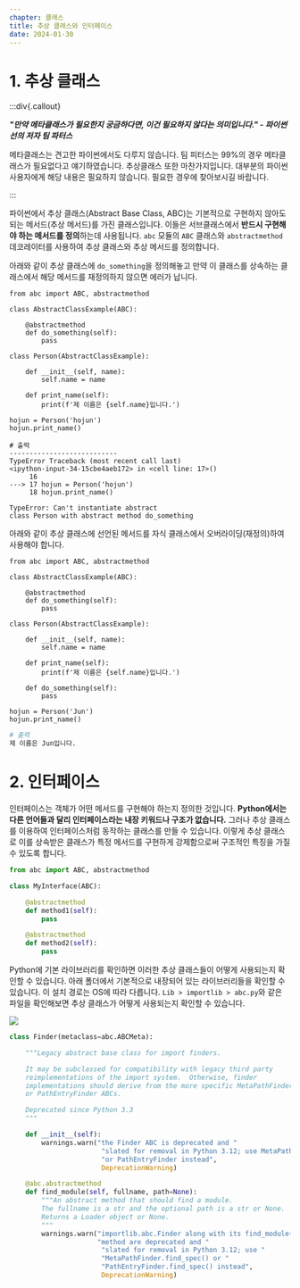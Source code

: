 ```yaml
---
chapter: 클래스
title: 추상 클래스와 인터페이스
date: 2024-01-30
---
```


# 1. 추상 클래스

:::div{.callout}

**_"만약 메타클래스가 필요한지 궁금하다면, 이건 필요하지 않다는 의미입니다." - 파이썬 선의 저자 팀 파터스_**

메타클래스는 견고한 파이썬에서도 다루지 않습니다. 팀 피터스는 99%의 경우 메타클래스가 필요없다고 얘기하였습니다. 추상클래스 또한 마찬가지입니다. 대부분의 파이썬 사용자에게 해당 내용은 필요하지 않습니다. 필요한 경우에 찾아보시길 바랍니다.

:::

파이썬에서 추상 클래스(Abstract Base Class, ABC)는 기본적으로 구현하지 않아도 되는 메서드(추상 메서드)를 가진 클래스입니다. 이들은 서브클래스에서 **반드시 구현해야 하는 메서드를 정의**하는데 사용됩니다. `abc` 모듈의 `ABC` 클래스와 `abstractmethod` 데코레이터를 사용하여 추상 클래스와 추상 메서드를 정의합니다.

아래와 같이 추상 클래스에 `do_something`을 정의해놓고 만약 이 클래스를 상속하는 클래스에서 해당 메서드를 재정의하지 않으면 에러가 납니다.

```python-exec
from abc import ABC, abstractmethod

class AbstractClassExample(ABC):

    @abstractmethod
    def do_something(self):
        pass

class Person(AbstractClassExample):

    def __init__(self, name):
        self.name = name

    def print_name(self):
        print(f'제 이름은 {self.name}입니다.')

hojun = Person('hojun')
hojun.print_name()
```

```
# 출력
---------------------------
TypeError Traceback (most recent call last)
<ipython-input-34-15cbe4aeb172> in <cell line: 17>()
     16
---> 17 hojun = Person('hojun')
     18 hojun.print_name()

TypeError: Can't instantiate abstract 
class Person with abstract method do_something
```

아래와 같이 추상 클래스에 선언된 메서드를 자식 클래스에서 오버라이딩(재정의)하여 사용해야 합니다.

```python-exec
from abc import ABC, abstractmethod

class AbstractClassExample(ABC):

    @abstractmethod
    def do_something(self):
        pass

class Person(AbstractClassExample):

    def __init__(self, name):
        self.name = name

    def print_name(self):
        print(f'제 이름은 {self.name}입니다.')

    def do_something(self):
        pass

hojun = Person('Jun')
hojun.print_name()
```

```python
# 출력
제 이름은 Jun입니다.
```

# 2. 인터페이스

인터페이스는 객체가 어떤 메서드를 구현해야 하는지 정의한 것입니다. **Python에서는 다른 언어들과 달리 인터페이스라는 내장 키워드나 구조가 없습니다.** 그러나 추상 클래스를 이용하여 인터페이스처럼 동작하는 클래스를 만들 수 있습니다. 이렇게 추상 클래스로 이를 상속받은 클래스가 특정 메서드를 구현하게 강제함으로써 구조적인 특징을 가질 수 있도록 합니다.

```python
from abc import ABC, abstractmethod

class MyInterface(ABC):

    @abstractmethod
    def method1(self):
        pass

    @abstractmethod
    def method2(self):
        pass
```

Python에 기본 라이브러리를 확인하면 이러한 추상 클래스들이 어떻게 사용되는지 확인할 수 있습니다. 아래 폴더에서 기본적으로 내장되어 있는 라이브러리들을 확인할 수 있습니다. 이 설치 경로는 OS에 따라 다릅니다. `Lib > importlib > abc.py`와 같은 파일을 확인해보면 추상 클래스가 어떻게 사용되는지 확인할 수 있습니다.

![](/images/python/chapter09/9-1.png)

```python
class Finder(metaclass=abc.ABCMeta):

    """Legacy abstract base class for import finders.

    It may be subclassed for compatibility with legacy third party
    reimplementations of the import system.  Otherwise, finder
    implementations should derive from the more specific MetaPathFinder
    or PathEntryFinder ABCs.

    Deprecated since Python 3.3
    """

    def __init__(self):
        warnings.warn("the Finder ABC is deprecated and "
                       "slated for removal in Python 3.12; use MetaPathFinder "
                       "or PathEntryFinder instead",
                       DeprecationWarning)

    @abc.abstractmethod
    def find_module(self, fullname, path=None):
        """An abstract method that should find a module.
        The fullname is a str and the optional path is a str or None.
        Returns a Loader object or None.
        """
        warnings.warn("importlib.abc.Finder along with its find_module() "
                      "method are deprecated and "
                       "slated for removal in Python 3.12; use "
                       "MetaPathFinder.find_spec() or "
                       "PathEntryFinder.find_spec() instead",
                       DeprecationWarning)
```
